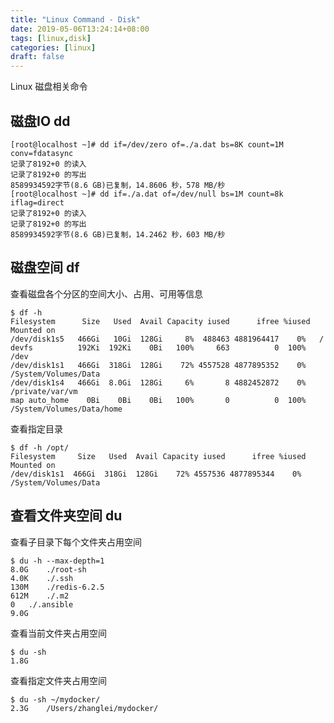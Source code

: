 ```yaml
---
title: "Linux Command - Disk"
date: 2019-05-06T13:24:14+08:00
tags: [linux,disk]
categories: [linux]
draft: false
---
```


Linux 磁盘相关命令

## 磁盘IO dd

```shell
[root@localhost ~]# dd if=/dev/zero of=./a.dat bs=8K count=1M conv=fdatasync
记录了8192+0 的读入
记录了8192+0 的写出
8589934592字节(8.6 GB)已复制，14.8606 秒，578 MB/秒
[root@localhost ~]# dd if=./a.dat of=/dev/null bs=1M count=8k iflag=direct
记录了8192+0 的读入
记录了8192+0 的写出
8589934592字节(8.6 GB)已复制，14.2462 秒，603 MB/秒
```

## 磁盘空间 df

查看磁盘各个分区的空间大小、占用、可用等信息

```shell
$ df -h
Filesystem      Size   Used  Avail Capacity iused      ifree %iused  Mounted on
/dev/disk1s5   466Gi   10Gi  128Gi     8%  488463 4881964417    0%   /
devfs          192Ki  192Ki    0Bi   100%     663          0  100%   /dev
/dev/disk1s1   466Gi  318Gi  128Gi    72% 4557528 4877895352    0%   /System/Volumes/Data
/dev/disk1s4   466Gi  8.0Gi  128Gi     6%       8 4882452872    0%   /private/var/vm
map auto_home    0Bi    0Bi    0Bi   100%       0          0  100%   /System/Volumes/Data/home
```

查看指定目录

```shell
$ df -h /opt/
Filesystem     Size   Used  Avail Capacity iused      ifree %iused  Mounted on
/dev/disk1s1  466Gi  318Gi  128Gi    72% 4557536 4877895344    0%   /System/Volumes/Data
```

## 查看文件夹空间 du

查看子目录下每个文件夹占用空间

```shell
$ du -h --max-depth=1
8.0G	./root-sh
4.0K	./.ssh
130M	./redis-6.2.5
612M	./.m2
0	./.ansible
9.0G
```

查看当前文件夹占用空间

```shell
$ du -sh
1.8G
```

查看指定文件夹占用空间

```shell
$ du -sh ~/mydocker/
2.3G	/Users/zhanglei/mydocker/
```
